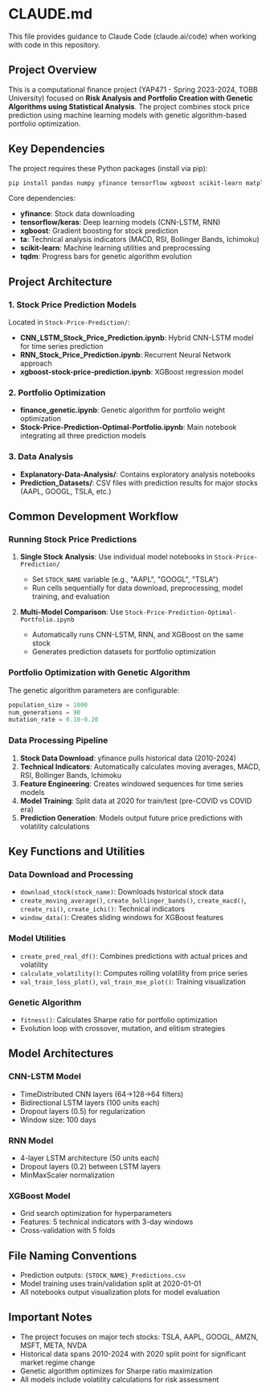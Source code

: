 # CLAUDE.md

This file provides guidance to Claude Code (claude.ai/code) when working with code in this repository.

## Project Overview

This is a computational finance project (YAP471 - Spring 2023-2024, TOBB University) focused on **Risk Analysis and Portfolio Creation with Genetic Algorithms using Statistical Analysis**. The project combines stock price prediction using machine learning models with genetic algorithm-based portfolio optimization.

## Key Dependencies

The project requires these Python packages (install via pip):
```bash
pip install pandas numpy yfinance tensorflow xgboost scikit-learn matplotlib seaborn ta tqdm
```

Core dependencies:
- **yfinance**: Stock data downloading
- **tensorflow/keras**: Deep learning models (CNN-LSTM, RNN)
- **xgboost**: Gradient boosting for stock prediction
- **ta**: Technical analysis indicators (MACD, RSI, Bollinger Bands, Ichimoku)
- **scikit-learn**: Machine learning utilities and preprocessing
- **tqdm**: Progress bars for genetic algorithm evolution

## Project Architecture

### 1. Stock Price Prediction Models
Located in `Stock-Price-Prediction/`:

- **CNN_LSTM_Stock_Price_Prediction.ipynb**: Hybrid CNN-LSTM model for time series prediction
- **RNN_Stock_Price_Prediction.ipynb**: Recurrent Neural Network approach
- **xgboost-stock-price-prediction.ipynb**: XGBoost regression model

### 2. Portfolio Optimization
- **finance_genetic.ipynb**: Genetic algorithm for portfolio weight optimization
- **Stock-Price-Prediction-Optimal-Portfolio.ipynb**: Main notebook integrating all three prediction models

### 3. Data Analysis
- **Explanatory-Data-Analysis/**: Contains exploratory analysis notebooks
- **Prediction_Datasets/**: CSV files with prediction results for major stocks (AAPL, GOOGL, TSLA, etc.)

## Common Development Workflow

### Running Stock Price Predictions

1. **Single Stock Analysis**: Use individual model notebooks in `Stock-Price-Prediction/`
   - Set `STOCK_NAME` variable (e.g., "AAPL", "GOOGL", "TSLA")
   - Run cells sequentially for data download, preprocessing, model training, and evaluation

2. **Multi-Model Comparison**: Use `Stock-Price-Prediction-Optimal-Portfolio.ipynb`
   - Automatically runs CNN-LSTM, RNN, and XGBoost on the same stock
   - Generates prediction datasets for portfolio optimization

### Portfolio Optimization with Genetic Algorithm

The genetic algorithm parameters are configurable:
```python
population_size = 1000
num_generations = 90
mutation_rate = 0.10-0.20
```

### Data Processing Pipeline

1. **Stock Data Download**: yfinance pulls historical data (2010-2024)
2. **Technical Indicators**: Automatically calculates moving averages, MACD, RSI, Bollinger Bands, Ichimoku
3. **Feature Engineering**: Creates windowed sequences for time series models
4. **Model Training**: Split data at 2020 for train/test (pre-COVID vs COVID era)
5. **Prediction Generation**: Models output future price predictions with volatility calculations

## Key Functions and Utilities

### Data Download and Processing
- `download_stock(stock_name)`: Downloads historical stock data
- `create_moving_average()`, `create_bollinger_bands()`, `create_macd()`, `create_rsi()`, `create_ichi()`: Technical indicators
- `window_data()`: Creates sliding windows for XGBoost features

### Model Utilities
- `create_pred_real_df()`: Combines predictions with actual prices and volatility
- `calculate_volatility()`: Computes rolling volatility from price series
- `val_train_loss_plot()`, `val_train_mse_plot()`: Training visualization

### Genetic Algorithm
- `fitness()`: Calculates Sharpe ratio for portfolio optimization
- Evolution loop with crossover, mutation, and elitism strategies

## Model Architectures

### CNN-LSTM Model
- TimeDistributed CNN layers (64→128→64 filters)
- Bidirectional LSTM layers (100 units each)
- Dropout layers (0.5) for regularization
- Window size: 100 days

### RNN Model  
- 4-layer LSTM architecture (50 units each)
- Dropout layers (0.2) between LSTM layers
- MinMaxScaler normalization

### XGBoost Model
- Grid search optimization for hyperparameters
- Features: 5 technical indicators with 3-day windows
- Cross-validation with 5 folds

## File Naming Conventions

- Prediction outputs: `{STOCK_NAME}_Predictions.csv`
- Model training uses train/validation split at 2020-01-01
- All notebooks output visualization plots for model evaluation

## Important Notes

- The project focuses on major tech stocks: TSLA, AAPL, GOOGL, AMZN, MSFT, META, NVDA
- Historical data spans 2010-2024 with 2020 split point for significant market regime change
- Genetic algorithm optimizes for Sharpe ratio maximization
- All models include volatility calculations for risk assessment